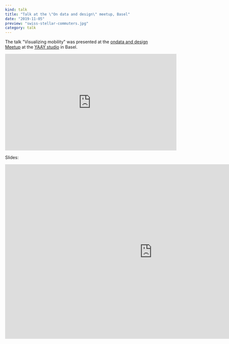 ```yaml
---
kind: talk
title: "Talk at the \"On data and design\" meetup, Basel"
date: "2019-11-05"
preview: "swiss-stellar-commuters.jpg"
category: talk
---
```

The talk "Visualizing mobility" was presented at the [ondata and design Meetup](https://www.meetup.com/de-DE/ondataanddesign-Switzerland/events/265947767/) at the 
[YAAY studio](http://yaay.ch/) in Basel.
             
<iframe width="560" height="315" src="https://www.youtube-nocookie.com/embed/tBDdtykkO7s?rel=0" frameborder="0" allow="accelerometer; autoplay; encrypted-media; gyroscope; picture-in-picture" allowfullscreen></iframe>

Slides:     

<iframe src="https://docs.google.com/presentation/d/e/2PACX-1vQ5stcOk_72D2iuyI7guvJoQuaNgJKvyfpmjxWTrLdiOnhbuaUcLSB5sRksgjyhph6R0xcg-qcow72K/embed?start=false&loop=false&delayms=3000" frameborder="0" width="960" height="569" allowfullscreen="true" mozallowfullscreen="true" webkitallowfullscreen="true"></iframe>

